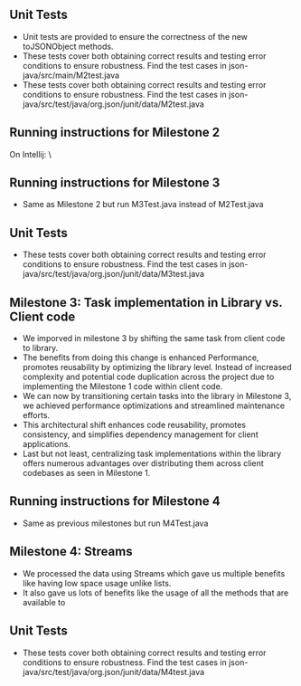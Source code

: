 ## Unit Tests
- Unit tests are provided to ensure the correctness of the new toJSONObject methods.
- These tests cover both obtaining correct results and testing error conditions to ensure robustness. Find the test cases in json-java/src/main/M2test.java
- These tests cover both obtaining correct results and testing error conditions to ensure robustness. Find the test cases in json-java/src/test/java/org.json/junit/data/M2test.java

## Running instructions for Milestone 2
On Intellij: \

## Running instructions for Milestone 3
- Same as Milestone 2 but run M3Test.java instead of M2Test.java

## Unit Tests
- These tests cover both obtaining correct results and testing error conditions to ensure robustness. Find the test cases in json-java/src/test/java/org.json/junit/data/M3test.java

## Milestone 3: Task implementation in Library vs. Client code
- We imporved in milestone 3 by shifting the same task from client code to library.
- The benefits from doing this change is enhanced Performance, promotes reusability by optimizing the library level. Instead of increased complexity and potential code duplication across the project due to implementing the Milestone 1 code within client code.
- We can now by transitioning certain tasks into the library in Milestone 3, we achieved performance optimizations and streamlined maintenance efforts.
- This architectural shift enhances code reusability, promotes consistency, and simplifies dependency management for client applications.
- Last but not least, centralizing task implementations within the library offers numerous advantages over distributing them across client codebases as seen in Milestone 1.

## Running instructions for Milestone 4
- Same as previous milestones but run M4Test.java

## Milestone 4: Streams
- We processed the data using Streams which gave us multiple benefits like having low space usage unlike lists.
- It also gave us lots of benefits like the usage of all the methods that are available to

## Unit Tests
- These tests cover both obtaining correct results and testing error conditions to ensure robustness. Find the test cases in json-java/src/test/java/org.json/junit/data/M4test.java